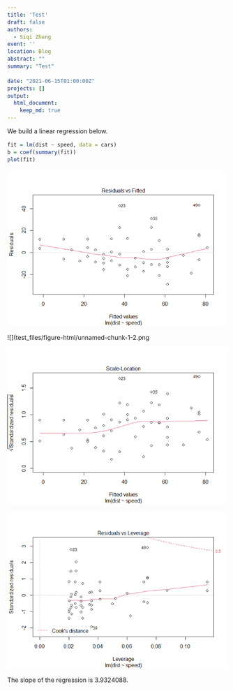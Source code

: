 ```yaml
---
title: 'Test'
draft: false
authors: 
  - Siqi Zheng
event: ''
location: Blog
abstract: ""
summary: "Test"

date: "2021-06-15T01:00:00Z"
projects: []
output: 
  html_document:
    keep_md: true
---
```


We build a linear regression below.





```r
fit = lm(dist ~ speed, data = cars)
b = coef(summary(fit))
plot(fit)
```

![](test_files/figure-html/unnamed-chunk-1-1.png)

![](test_files/figure-html/unnamed-chunk-1-2.png

![](test_files/figure-html/unnamed-chunk-1-3.png)

![](test_files/figure-html/unnamed-chunk-1-4.png)

The slope of the regression is 3.9324088.
